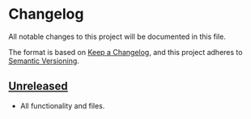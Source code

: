 # Changelog

All notable changes to this project will be documented in this file.

The format is based on [Keep a Changelog](https://keepachangelog.com/en/1.0.0/),
and this project adheres to [Semantic Versioning](https://semver.org/spec/v2.0.0.html).


## [Unreleased]

- All functionality and files.


[unreleased]: https://github.com/foundata/hugo-theme-dev/compare/v0.0.0-dev...HEAD
